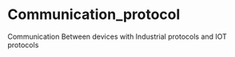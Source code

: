 # Communication_protocol
Communication Between devices with Industrial protocols and IOT protocols 
